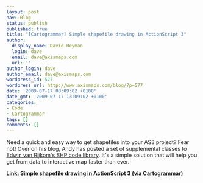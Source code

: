 ```yaml
---
layout: post
nav: Blog
status: publish
published: true
title: "[Cartogrammar] Simple shapefile drawing in ActionScript 3"
author:
  display_name: David Heyman
  login: dave
  email: dave@axismaps.com
  url: ''
author_login: dave
author_email: dave@axismaps.com
wordpress_id: 577
wordpress_url: http://www.axismaps.com/blog/?p=577
date: '2009-07-17 08:09:02 +0100'
date_gmt: '2009-07-17 13:09:02 +0100'
categories:
- Code
- Cartogrammar
tags: []
comments: []
---
```

<p>Need a quick and easy way to get shapefiles into your AS3 project? Fear not! Over on his blog, Andy has posted a set of supplemental classes to <a href="http://code.google.com/p/vanrijkom-flashlibs/">Edwin van Rijkom's SHP code library</a>. It's a simple solution that will help you get from data to interactive map faster than ever.</p>
<p><strong>Link: <a href="http://www.cartogrammar.com/blog/simple-shapefile-drawing-in-actionscript-3/">Simple shapefile drawing in ActionScript 3 (via Cartogrammar)</a></strong></p>
